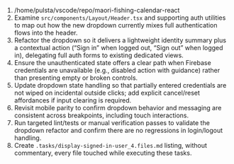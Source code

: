 1. /home/pulsta/vscode/repo/maori-fishing-calendar-react
2. Examine `src/components/Layout/Header.tsx` and supporting auth utilities to map out how the new dropdown currently mixes full authentication flows into the header.
3. Refactor the dropdown so it delivers a lightweight identity summary plus a contextual action (“Sign in” when logged out, “Sign out” when logged in), delegating full auth forms to existing dedicated views.
4. Ensure the unauthenticated state offers a clear path when Firebase credentials are unavailable (e.g., disabled action with guidance) rather than presenting empty or broken controls.
5. Update dropdown state handling so that partially entered credentials are not wiped on incidental outside clicks; add explicit cancel/reset affordances if input clearing is required.
6. Revisit mobile parity to confirm dropdown behavior and messaging are consistent across breakpoints, including touch interactions.
7. Run targeted lint/tests or manual verification passes to validate the dropdown refactor and confirm there are no regressions in login/logout handling.
8. Create `.tasks/display-signed-in-user_4.files.md` listing, without commentary, every file touched while executing these tasks.
